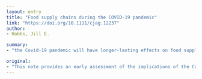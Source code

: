 ```yaml
---
layout: entry
title: "Food supply chains during the COVID-19 pandemic"
link: "https://doi.org/10.1111/cjag.12237"
author:
- Hobbs, Jill E.

summary:
- "the Covid-19 pandemic will have longer-lasting effects on food supply chains. The effect of demand-side shocks is discussed, including consumer panic buying behaviours with respect to key items. Potential supply-side disruptions are assessed including labour shortages, disruptions to transportation networks, and ?thickening? of the Canada-U.S. border. This article is protected by copyright. All rights reserved."

original:
- "This note provides an early assessment of the implications of the Covid-19 pandemic for food supply chains and for supply chain resilience. The effect of demand-side shocks on food supply chains are discussed, including consumer panic buying behaviours with respect to key items, and the sudden change in consumption patterns away from the food service sector to meals prepared and consumed at home. Potential supply-side disruptions to food supply chains are assessed including labour shortages, disruptions to transportation networks, and ?thickening? of the Canada-U.S. border with respect to the movement of goods. Finally, the note considers whether the Covid-19 pandemic will have longer-lasting effects on the nature of food supply chains, including the growth of the online grocery delivery sector, and the extent to which consumers will prioritize ?local? food supply chains. This article is protected by copyright. All rights reserved"
---
```


